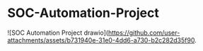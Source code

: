 # SOC-Automation-Project
![SOC Automation Project drawio](https://github.com/user-attachments/assets/b731940e-31e0-4dd6-a730-b2c282d35f90.
